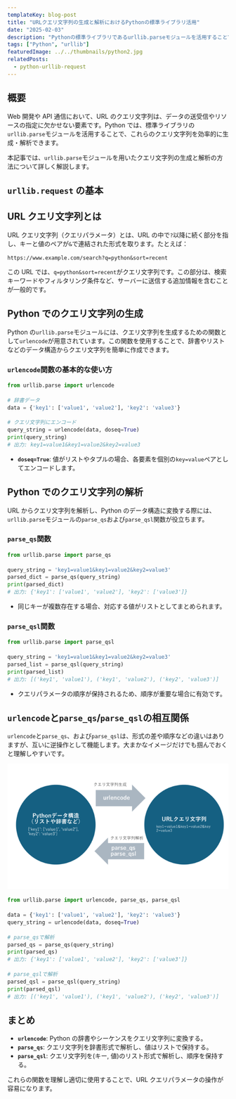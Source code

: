 ```yaml
---
templateKey: blog-post
title: "URLクエリ文字列の生成と解析におけるPythonの標準ライブラリ活用"
date: "2025-02-03"
description: "Pythonの標準ライブラリであるurllib.parseモジュールを活用することで、これらのクエリ文字列を効率的に生成・解析できます。本記事では、urlencode、parse_qs、およびparse_qsl関数の役割や相互関係、具体的な使用方法について詳しく解説します。"
tags: ["Python", "urllib"]
featuredImage: ../../thumbnails/python2.jpg
relatedPosts:
  - python-urllib-request
---
```


## 概要

Web 開発や API 通信において、URL のクエリ文字列は、データの送受信やリソースの指定に欠かせない要素です。Python では、標準ライブラリの`urllib.parse`モジュールを活用することで、これらのクエリ文字列を効率的に生成・解析できます。

本記事では、`urllib.parse`モジュールを用いたクエリ文字列の生成と解析の方法について詳しく解説します。

## `urllib.request` の基本

## URL クエリ文字列とは

URL クエリ文字列（クエリパラメータ）とは、URL の中で`?`以降に続く部分を指し、キーと値のペアが`&`で連結された形式を取ります。たとえば：

```
https://www.example.com/search?q=python&sort=recent
```

この URL では、`q=python&sort=recent`がクエリ文字列です。この部分は、検索キーワードやフィルタリング条件など、サーバーに送信する追加情報を含むことが一般的です。

## Python でのクエリ文字列の生成

Python の`urllib.parse`モジュールには、クエリ文字列を生成するための関数として`urlencode`が用意されています。この関数を使用することで、辞書やリストなどのデータ構造からクエリ文字列を簡単に作成できます。

### `urlencode`関数の基本的な使い方

```python
from urllib.parse import urlencode

# 辞書データ
data = {'key1': ['value1', 'value2'], 'key2': 'value3'}

# クエリ文字列にエンコード
query_string = urlencode(data, doseq=True)
print(query_string)
# 出力: key1=value1&key1=value2&key2=value3
```

- **`doseq=True`**: 値がリストやタプルの場合、各要素を個別の`key=value`ペアとしてエンコードします。

## Python でのクエリ文字列の解析

URL からクエリ文字列を解析し、Python のデータ構造に変換する際には、`urllib.parse`モジュールの`parse_qs`および`parse_qsl`関数が役立ちます。

### `parse_qs`関数

```python
from urllib.parse import parse_qs

query_string = 'key1=value1&key1=value2&key2=value3'
parsed_dict = parse_qs(query_string)
print(parsed_dict)
# 出力: {'key1': ['value1', 'value2'], 'key2': ['value3']}
```

- 同じキーが複数存在する場合、対応する値がリストとしてまとめられます。

### `parse_qsl`関数

```python
from urllib.parse import parse_qsl

query_string = 'key1=value1&key1=value2&key2=value3'
parsed_list = parse_qsl(query_string)
print(parsed_list)
# 出力: [('key1', 'value1'), ('key1', 'value2'), ('key2', 'value3')]
```

- クエリパラメータの順序が保持されるため、順序が重要な場合に有効です。

## `urlencode`と`parse_qs`/`parse_qsl`の相互関係

`urlencode`と`parse_qs`、および`parse_qsl`は、形式の差や順序などの違いはありますが、互いに逆操作として機能します。大まかなイメージだけでも掴んでおくと理解しやすいです。

![urlencode_parse_qs_parse_qsl.png](./urlencode_parse_qs_parse_qsl.png)

```python
from urllib.parse import urlencode, parse_qs, parse_qsl

data = {'key1': ['value1', 'value2'], 'key2': 'value3'}
query_string = urlencode(data, doseq=True)

# parse_qsで解析
parsed_qs = parse_qs(query_string)
print(parsed_qs)
# 出力: {'key1': ['value1', 'value2'], 'key2': ['value3']}

# parse_qslで解析
parsed_qsl = parse_qsl(query_string)
print(parsed_qsl)
# 出力: [('key1', 'value1'), ('key1', 'value2'), ('key2', 'value3')]
```

## まとめ

- **`urlencode`**: Python の辞書やシーケンスをクエリ文字列に変換する。
- **`parse_qs`**: クエリ文字列を辞書形式で解析し、値はリストで保持する。
- **`parse_qsl`**: クエリ文字列を(キー, 値)のリスト形式で解析し、順序を保持する。

これらの関数を理解し適切に使用することで、URL クエリパラメータの操作が容易になります。
